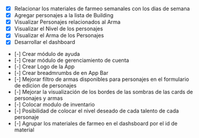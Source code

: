  - [x] Relacionar los materiales de farmeo semanales con los dias de semana
 - [x] Agregar personajes a la lista de Building
 - [x] Visualizar Personajes relacionados al Arma
 - [x] Visualizar el Nivel de los personajes
 - [x] Visualizar el Arma de los Personajes
 - [x] Desarrollar el dashboard
 - [-] Crear módulo de ayuda
 - [-] Crear módulo de gerenciamiento de cuenta
 - [-] Crear Logo de la App
 - [-] Crear breadmrumbs de en App Bar
 - [-] Mejorar filtro de armas disponibles para personajes en el formulario de edicion de personajes
 - [-] Mejorar la visualización de los bordes de las sombras de las cards de personajes y armas
 - [-] Colocar modulo de inventario
 - [-] Posibilidad de colocar el nivel deseado de cada talento de cada personaje
 - [-] Agrupar los materiales de farmeo en el dashsboard por el id de material